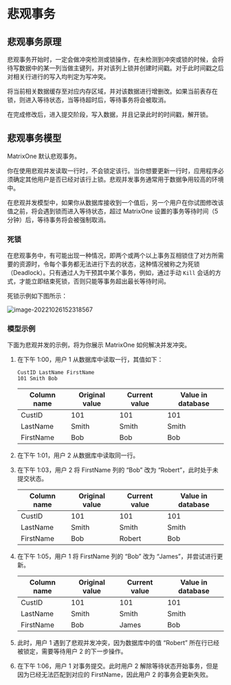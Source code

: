 # 悲观事务

## 悲观事务原理

悲观事务开始时，一定会做冲突检测或锁操作，在未检测到冲突或锁的时候，会将待写数据中的某一列当做主键列，并对该列上锁并创建时间戳。对于此时间戳之后对相关行进行的写入均判定为写冲突。

将当前相关数据缓存至对应内存区域，并对该数据进行增删改。如果当前表存在锁，则进入等待状态，当等待超时后，等待事务将会被取消。

在完成修改后，进入提交阶段，写入数据，并且记录此时的时间戳，解开锁。

## 悲观事务模型

MatrixOne 默认悲观事务。

你在使用悲观并发读取一行时，不会锁定该行。当你想要更新一行时，应用程序必须确定其他用户是否已经对该行上锁。悲观并发事务通常用于数据争用较高的环境中。

在悲观并发模型中，如果你从数据库接收到一个值后，另一个用户在你试图修改该值之前，将会遇到锁而进入等待状态，超过 MatrixOne 设置的事务等待时间（5 分钟）后，等待事务将会被强制取消。

### 死锁

在悲观事务中，有可能出现一种情况，即两个或两个以上事务互相锁住了对方所需要的资源时，令每个事务都无法进行下去的状态，这种情况被称之为死锁（Deadlock）。只有通过人为干预其中某个事务，例如，通过手动 `Kill` 会话的方式，才能立即结束死锁，否则只能等事务超出最长等待时间。

死锁示例如下图所示：

![image-20221026152318567](https://community-shared-data-1308875761.cos.ap-beijing.myqcloud.com/artwork/docs/distributed-transaction/deadlocked-zh.png)

### 模型示例

下面为悲观并发的示例，将为你展示 MatrixOne 如何解决并发冲突。

1. 在下午 1:00，用户 1 从数据库中读取一行，其值如下：

   ```
   CustID LastName FirstName
   101 Smith Bob
   ```

   |Column name|Original value|Current value|Value in database|
   |---|---|---|---|
   |CustID|101|101|101|
   |LastName|Smith|Smith|Smith|
   |FirstName|Bob|Bob|Bob|

2. 在下午 1:01，用户 2 从数据库中读取同一行。

3. 在下午 1:03，用户 2 将 FirstName 列的 “Bob” 改为 “Robert”，此时处于未提交状态。

    |Column name|Original value|Current value|Value in database|
    |---|---|---|---|
    |CustID|101|101|101|
    |LastName|Smith|Smith|Smith|
    |FirstName|Bob|Robert|Bob|

4. 在下午 1:05，用户 1 将 FirstName 列的 “Bob” 改为 “James”，并尝试进行更新。

    |Column name|Original value|Current value|Value in database|
    |---|---|---|---|
    |CustID|101|101|101|
    |LastName|Smith|Smith|Smith|
    |FirstName|Bob|James|Bob|

5. 此时，用户 1 遇到了悲观并发冲突，因为数据库中的值 “Robert” 所在行已经被锁定，需要等待用户 2 的下一步操作。

6. 在下午 1:06，用户 1 对事务提交。此时用户 2 解除等待状态开始事务，但是因为已经无法匹配到对应的 FirstName，因此用户 2 的事务会更新失败。
